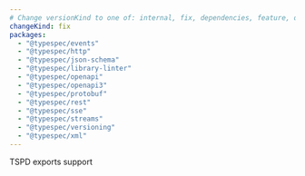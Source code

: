 ```yaml
---
# Change versionKind to one of: internal, fix, dependencies, feature, deprecation, breaking
changeKind: fix
packages:
  - "@typespec/events"
  - "@typespec/http"
  - "@typespec/json-schema"
  - "@typespec/library-linter"
  - "@typespec/openapi"
  - "@typespec/openapi3"
  - "@typespec/protobuf"
  - "@typespec/rest"
  - "@typespec/sse"
  - "@typespec/streams"
  - "@typespec/versioning"
  - "@typespec/xml"
---
```


TSPD exports support
